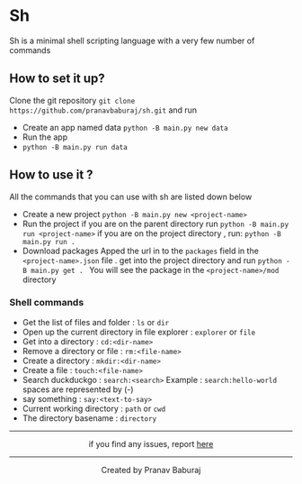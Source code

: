 
# Sh
Sh is a minimal shell scripting language with a very few number of commands
## How to set it up?
Clone the git repository
`git clone https://github.com/pranavbaburaj/sh.git`
and run

- Create an app named data
`python -B main.py new data`
- Run the app
- ```python -B main.py run data```

## How to use it ?
All the commands that you can use with sh are listed down below

-  Create a new project
	```python -B main.py new <project-name>```
 - Run the project
	 if you are on the parent directory run
	 ```python -B main.py run <project-name>```
	 if you are on the project directory , run:
	 ```python -B main.py run .```
 - Download packages
		Apped the url in to the `packages` field in the `<project-name>.json` file . get into the project directory
		and run `python -B main.py get . `
		You will see the package in the `<project-name>/mod` directory
	
### Shell commands
 - Get the list of files and folder : `ls` or `dir`
 - Open up the current directory in file explorer : `explorer` or `file`
 - Get into a directory : `cd:<dir-name>`
 - Remove a directory or file : `rm:<file-name>`
 - Create a directory : `mkdir:<dir-name>`
 - Create a file : `touch:<file-name>`
 - Search duckduckgo : `search:<search>`
 Example : `search:hello-world`
 spaces are represented by (-)
 - say something : `say:<text-to-say>` 
 - Current working directory : `path` or `cwd`
 - The directory basename : `directory`

<hr>
<div align="center">
if you find any issues, report <a href="https://github.com/pranavbaburaj/sh/issues">
here</a>
</div>
<hr>
<div align="center">
  Created by <a style="text-decoration:none;" href="https://github.com/pranavbaburaj">Pranav Baburaj</a>
</div>
